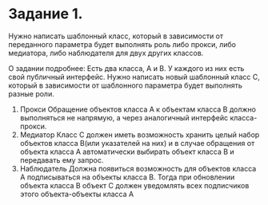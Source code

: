 # Задание 1.
Нужно написать шаблонный класс, который в зависимости от переданного параметра будет выполнять роль либо прокси, либо медиатора, либо наблюдателя для двух других классов.

О задании подробнее:
Есть два класса, А и В.
У каждого из них есть свой публичный интерфейс.
Нужно написать новый шаблонный класс С, который в зависимости от шаблонного параметра будет выполнять разные роли.
1. Прокси
Обращение объектов класса А к объектам класса В должно выполняться не напрямую, а через аналогичный интерфейс класса-прокси.
2. Медиатор
Класс С должен иметь возможность хранить целый набор объектов класса В(или указателей на них) и в случае обращения от объекта класса А автоматически выбирать объект класса В и передавать ему запрос.
3. Наблюдатель
Должна появиться возможность для объектов класса А подписываться на объекты класса В. Тогда при обновлении объекта класса В объект С должен уведомлять всех подписчиков этого объекта-объекты класса А
